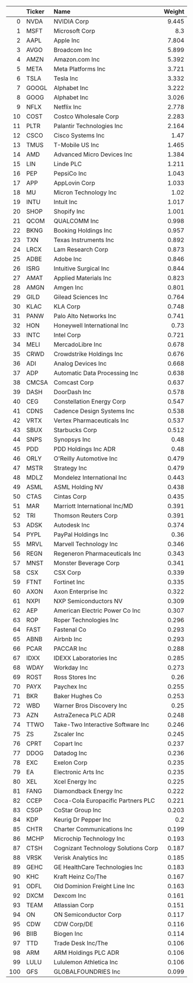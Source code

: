 |     | Ticker   | Name                                |   Weight |
|----:|:---------|:------------------------------------|---------:|
|   0 | NVDA     | NVIDIA Corp                         |    9.445 |
|   1 | MSFT     | Microsoft Corp                      |    8.3   |
|   2 | AAPL     | Apple Inc                           |    7.804 |
|   3 | AVGO     | Broadcom Inc                        |    5.899 |
|   4 | AMZN     | Amazon.com Inc                      |    5.392 |
|   5 | META     | Meta Platforms Inc                  |    3.721 |
|   6 | TSLA     | Tesla Inc                           |    3.332 |
|   7 | GOOGL    | Alphabet Inc                        |    3.222 |
|   8 | GOOG     | Alphabet Inc                        |    3.026 |
|   9 | NFLX     | Netflix Inc                         |    2.778 |
|  10 | COST     | Costco Wholesale Corp               |    2.283 |
|  11 | PLTR     | Palantir Technologies Inc           |    2.164 |
|  12 | CSCO     | Cisco Systems Inc                   |    1.47  |
|  13 | TMUS     | T-Mobile US Inc                     |    1.465 |
|  14 | AMD      | Advanced Micro Devices Inc          |    1.384 |
|  15 | LIN      | Linde PLC                           |    1.211 |
|  16 | PEP      | PepsiCo Inc                         |    1.043 |
|  17 | APP      | AppLovin Corp                       |    1.033 |
|  18 | MU       | Micron Technology Inc               |    1.02  |
|  19 | INTU     | Intuit Inc                          |    1.017 |
|  20 | SHOP     | Shopify Inc                         |    1.001 |
|  21 | QCOM     | QUALCOMM Inc                        |    0.998 |
|  22 | BKNG     | Booking Holdings Inc                |    0.957 |
|  23 | TXN      | Texas Instruments Inc               |    0.892 |
|  24 | LRCX     | Lam Research Corp                   |    0.873 |
|  25 | ADBE     | Adobe Inc                           |    0.846 |
|  26 | ISRG     | Intuitive Surgical Inc              |    0.844 |
|  27 | AMAT     | Applied Materials Inc               |    0.823 |
|  28 | AMGN     | Amgen Inc                           |    0.801 |
|  29 | GILD     | Gilead Sciences Inc                 |    0.764 |
|  30 | KLAC     | KLA Corp                            |    0.748 |
|  31 | PANW     | Palo Alto Networks Inc              |    0.741 |
|  32 | HON      | Honeywell International Inc         |    0.73  |
|  33 | INTC     | Intel Corp                          |    0.721 |
|  34 | MELI     | MercadoLibre Inc                    |    0.678 |
|  35 | CRWD     | Crowdstrike Holdings Inc            |    0.676 |
|  36 | ADI      | Analog Devices Inc                  |    0.668 |
|  37 | ADP      | Automatic Data Processing Inc       |    0.638 |
|  38 | CMCSA    | Comcast Corp                        |    0.637 |
|  39 | DASH     | DoorDash Inc                        |    0.578 |
|  40 | CEG      | Constellation Energy Corp           |    0.547 |
|  41 | CDNS     | Cadence Design Systems Inc          |    0.538 |
|  42 | VRTX     | Vertex Pharmaceuticals Inc          |    0.537 |
|  43 | SBUX     | Starbucks Corp                      |    0.512 |
|  44 | SNPS     | Synopsys Inc                        |    0.48  |
|  45 | PDD      | PDD Holdings Inc ADR                |    0.48  |
|  46 | ORLY     | O'Reilly Automotive Inc             |    0.479 |
|  47 | MSTR     | Strategy Inc                        |    0.479 |
|  48 | MDLZ     | Mondelez International Inc          |    0.443 |
|  49 | ASML     | ASML Holding NV                     |    0.438 |
|  50 | CTAS     | Cintas Corp                         |    0.435 |
|  51 | MAR      | Marriott International Inc/MD       |    0.391 |
|  52 | TRI      | Thomson Reuters Corp                |    0.391 |
|  53 | ADSK     | Autodesk Inc                        |    0.374 |
|  54 | PYPL     | PayPal Holdings Inc                 |    0.36  |
|  55 | MRVL     | Marvell Technology Inc              |    0.346 |
|  56 | REGN     | Regeneron Pharmaceuticals Inc       |    0.343 |
|  57 | MNST     | Monster Beverage Corp               |    0.341 |
|  58 | CSX      | CSX Corp                            |    0.339 |
|  59 | FTNT     | Fortinet Inc                        |    0.335 |
|  60 | AXON     | Axon Enterprise Inc                 |    0.322 |
|  61 | NXPI     | NXP Semiconductors NV               |    0.309 |
|  62 | AEP      | American Electric Power Co Inc      |    0.307 |
|  63 | ROP      | Roper Technologies Inc              |    0.296 |
|  64 | FAST     | Fastenal Co                         |    0.293 |
|  65 | ABNB     | Airbnb Inc                          |    0.293 |
|  66 | PCAR     | PACCAR Inc                          |    0.288 |
|  67 | IDXX     | IDEXX Laboratories Inc              |    0.285 |
|  68 | WDAY     | Workday Inc                         |    0.273 |
|  69 | ROST     | Ross Stores Inc                     |    0.26  |
|  70 | PAYX     | Paychex Inc                         |    0.255 |
|  71 | BKR      | Baker Hughes Co                     |    0.253 |
|  72 | WBD      | Warner Bros Discovery Inc           |    0.25  |
|  73 | AZN      | AstraZeneca PLC ADR                 |    0.248 |
|  74 | TTWO     | Take-Two Interactive Software Inc   |    0.246 |
|  75 | ZS       | Zscaler Inc                         |    0.245 |
|  76 | CPRT     | Copart Inc                          |    0.237 |
|  77 | DDOG     | Datadog Inc                         |    0.236 |
|  78 | EXC      | Exelon Corp                         |    0.235 |
|  79 | EA       | Electronic Arts Inc                 |    0.235 |
|  80 | XEL      | Xcel Energy Inc                     |    0.225 |
|  81 | FANG     | Diamondback Energy Inc              |    0.222 |
|  82 | CCEP     | Coca-Cola Europacific Partners PLC  |    0.221 |
|  83 | CSGP     | CoStar Group Inc                    |    0.203 |
|  84 | KDP      | Keurig Dr Pepper Inc                |    0.2   |
|  85 | CHTR     | Charter Communications Inc          |    0.199 |
|  86 | MCHP     | Microchip Technology Inc            |    0.193 |
|  87 | CTSH     | Cognizant Technology Solutions Corp |    0.187 |
|  88 | VRSK     | Verisk Analytics Inc                |    0.185 |
|  89 | GEHC     | GE HealthCare Technologies Inc      |    0.183 |
|  90 | KHC      | Kraft Heinz Co/The                  |    0.167 |
|  91 | ODFL     | Old Dominion Freight Line Inc       |    0.163 |
|  92 | DXCM     | Dexcom Inc                          |    0.161 |
|  93 | TEAM     | Atlassian Corp                      |    0.151 |
|  94 | ON       | ON Semiconductor Corp               |    0.117 |
|  95 | CDW      | CDW Corp/DE                         |    0.116 |
|  96 | BIIB     | Biogen Inc                          |    0.114 |
|  97 | TTD      | Trade Desk Inc/The                  |    0.106 |
|  98 | ARM      | ARM Holdings PLC ADR                |    0.106 |
|  99 | LULU     | Lululemon Athletica Inc             |    0.106 |
| 100 | GFS      | GLOBALFOUNDRIES Inc                 |    0.099 |